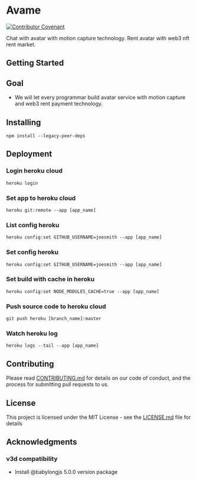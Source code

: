 # Avame

[![Contributor Covenant](https://img.shields.io/badge/Contributor%20Covenant-2.1-4baaaa.svg)](CODE_OF_CONDUCT.md)

Chat with avatar with motion capture technology. Rent avatar with web3 nft rent market.

## Getting Started

## Goal

- We will let every programmar build avatar service with motion capture and web3 rent payment technology.

## Installing

```
npm install --legacy-peer-deps
```

## Deployment

### Login heroku cloud

```
heroku login
```

### Set app to heroku cloud

```
heroku git:remote --app [app_name]
```

### List config heroku

```
heroku config:set GITHUB_USERNAME=joesmith --app [app_name]
```

### Set config heroku

```
heroku config:set GITHUB_USERNAME=joesmith --app [app_name]
```

### Set build with cache in heroku

```
heroku config:set NODE_MODULES_CACHE=true --app [app_name]
```

### Push source code to heroku cloud

```
git push heroku [branch_name]:master
```

### Watch heroku log

```
heroku logs --tail --app [app_name]
```

## Contributing

Please read [CONTRIBUTING.md](CONTRIBUTING.md) for details on our code of conduct, and the process for submitting pull requests to us.

## License

This project is licensed under the MIT License - see the [LICENSE.md](LICENSE.md) file for details

## Acknowledgments

### v3d compatibility

- Install @babylongjs 5.0.0 version package
